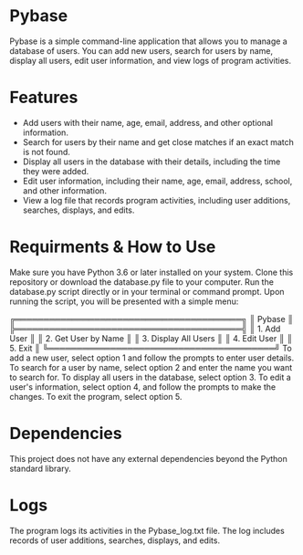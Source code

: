 # Pybase
Pybase is a simple command-line application that allows you to manage a database of users. 
You can add new users, search for users by name, display all users, edit user information, and view logs of program activities.

# Features
- Add users with their name, age, email, address, and other optional information.
- Search for users by their name and get close matches if an exact match is not found.
- Display all users in the database with their details, including the time they were added.
- Edit user information, including their name, age, email, address, school, and other information.
- View a log file that records program activities, including user additions, searches, displays, and edits.

# Requirments & How to Use
Make sure you have Python 3.6 or later installed on your system.
Clone this repository or download the database.py file to your computer.
Run the database.py script directly or in your terminal or command prompt.
Upon running the script, you will be presented with a simple menu:

╔════════════════════════════════════════╗
║                 Pybase                 ║
╠════════════════════════════════════════╣
║   1. Add User                          ║
║   2. Get User by Name                  ║
║   3. Display All Users                 ║
║   4. Edit User                         ║
║   5. Exit                              ║
╚════════════════════════════════════════╝
To add a new user, select option 1 and follow the prompts to enter user details.
To search for a user by name, select option 2 and enter the name you want to search for.
To display all users in the database, select option 3.
To edit a user's information, select option 4, and follow the prompts to make the changes.
To exit the program, select option 5.

# Dependencies
This project does not have any external dependencies beyond the Python standard library.

# Logs
The program logs its activities in the Pybase_log.txt file. The log includes records of user additions, searches, displays, and edits.
